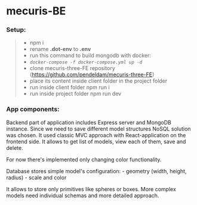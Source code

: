 # mecuris-BE

### Setup:

> * npm i
> * rename **.dot-env** to **.env**
> * run this command to build mongodb with docker:  
>  * _`docker-compose -f docker-compose.yml up -d`_
> * clone mecuris-three-FE repository (https://github.com/pendeldam/mecuris-three-FE)
> * place its content inside client folder in the project folder
> * run inside client folder npm run i
> * run inside project folder npm run dev

### App components:

Backend part of application includes Express server and MongoDB instance.
Since we need to save different model structures NoSQL solution was chosen.
It used classic MVC approach with React-application on the frontend side.
It allows to get list of models, view each of them, save and delete.

For now there's implemented only changing color functionality.

Database stores simple model's configuration:
    - geometry (width, height, radius)
    - scale and color

It allows to store only primitives like spheres or boxes.
More complex models need individual schemas and more detailed approach.
